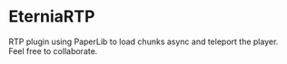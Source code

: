 # EterniaRTP
RTP plugin using PaperLib to load chunks async and teleport the player.
Feel free to collaborate.
